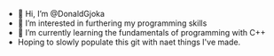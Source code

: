 - 👋 Hi, I’m @DonaldGjoka
- 👀 I’m interested in furthering my programming skills
- 🌱 I’m currently learning the fundamentals of programming with C++
- Hoping to slowly populate this git with naet things I've made.


<!---
DonaldGjoka/DonaldGjoka is a ✨ special ✨ repository because its `README.md` (this file) appears on your GitHub profile.
You can click the Preview link to take a look at your changes.
--->
